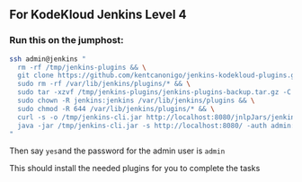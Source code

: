 ## For KodeKloud Jenkins Level 4

### Run this on the jumphost:

```bash
ssh admin@jenkins "
  rm -rf /tmp/jenkins-plugins && \
  git clone https://github.com/kentcanonigo/jenkins-kodekloud-plugins.git /tmp/jenkins-plugins && \
  sudo rm -rf /var/lib/jenkins/plugins/* && \
  sudo tar -xzvf /tmp/jenkins-plugins/jenkins-plugins-backup.tar.gz -C /var/lib/jenkins/plugins/ && \
  sudo chown -R jenkins:jenkins /var/lib/jenkins/plugins && \
  sudo chmod -R 644 /var/lib/jenkins/plugins/* && \
  curl -s -o /tmp/jenkins-cli.jar http://localhost:8080/jnlpJars/jenkins-cli.jar && \
  java -jar /tmp/jenkins-cli.jar -s http://localhost:8080/ -auth admin:'Adm!n321' safe-restart
"
```

Then say `yes`and the password for the admin user is `admin`

This should install the needed plugins for you to complete the tasks
